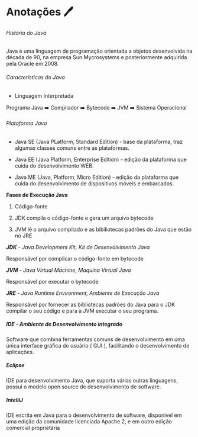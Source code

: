 # Anotações :pen:

###### História do Java

Java é uma linguagem de programação orientada a objetos desenvolvida na década de 90, na empresa Sun Mycrosystems e posteriormente adquirida pela Oracle em 2008.

###### Características do Java

- Linguagem Interpretada

Programa Java :arrow_right: Compilador :arrow_right: Bytecode :arrow_right: JVM :arrow_right: Sistema Operacional

###### Plataforma Java

- Java SE (Java PLatform, Standard Edition) - base da plataforma, traz algumas classes comuns entre as plataformas.

- Java EE (Java Platform, Enterprise Edition) - edição da plataforma que cuida do desenvolvimento WEB.

- Java ME (Java, Platform, Micro Edition) - edição da plataforma que cuida do desenvolvimento de dispositivos móveis e embarcados.



**Fases de Execução Java**

1. Código-fonte

2. JDK compila o código-fonte e gera um arquivo bytecode

3. JVM lê o arquivo compilado e as bibiliotecas padrões do Java que estão no JRE



***JDK*** - *Java Development Kit, Kit de Desenvolvimento Java*

Responsável por complicar o código-fonte em bytecode

***JVM*** - *Java Virtual Machine, Maquina Virtual Java*

Responsável por executar o bytecode

***JRE*** - *Java Runtime Environment, Ambiente de Execução Java*

Responsável por fornecer as bibliotecas padrões do Java para o JDK compilar o seu código e para a JVM executar o seu programa.



##### IDE - Ambiente de Desenvolvimento integrado

Software que combina ferramentas comuns de desenvolvimento em uma única interface gráfica do usuário ( GUI ), facilitando o desenvolvimento de aplicações.



##### Eclipse

IDE para desenvolvimento Java, que suporta várias outras linguagens, possui o modelo open source de desenvolvimento de software.



##### IntelliJ

IDE escrita em Java para o desenvolvimento de software, disponível em uma edição da comunidade licenciada Apache 2, e em outro edição comercial proprietária
